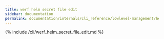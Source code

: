 ```yaml
---
title: werf helm secret file edit
sidebar: documentation
permalink: documentation/internals/cli_reference/lowlevel-management/helm/secret/file/edit.html
---
```


{% include /cli/werf_helm_secret_file_edit.md %}
